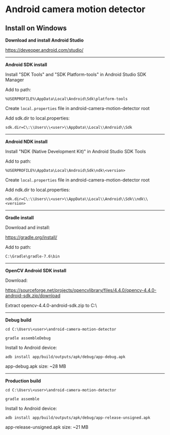 # Android camera motion detector


## Install on Windows



**Download and install Android Studio**

https://deveoper.android.com/studio/

---

**Android SDK install**

Install "SDK Tools" and "SDK Platform-tools" in Android Studio SDK Manager

Add to path:

`%USERPROFILE%\AppData\Local\Android\Sdk\platform-tools`

Create `local.properties` file in android-camera-motion-detector root

Add sdk.dir to local.properties: 

`sdk.dir=C\:\\Users\\<user>\\AppData\\Local\\Android\\Sdk`

---

**Android NDK install**

Install "NDK (Native Development Kit)" in Android Studio SDK Tools

Add to path:

`%USERPROFILE%\AppData\Local\Android\Sdk\ndk\<version>`

Create `local.properties` file in android-camera-motion-detector root

Add ndk.dir to local.properties:

`ndk.dir=C\:\\Users\\<user>\\AppData\\Local\\Android\\Sdk\\ndk\\<version>`

---

**Gradle install**

Download and install:

https://gradle.org/install/

Add to path:

`C:\Gradle\gradle-7.6\bin`

---

**OpenCV Android SDK install**

Download:

https://sourceforge.net/projects/opencvlibrary/files/4.4.0/opencv-4.4.0-android-sdk.zip/download

Extract opencv-4.4.0-android-sdk.zip to C:\

---

**Debug build**

`cd C:\Users\<user>\android-camera-motion-detector`

`gradle assembleDebug`

Install to Android device:

`adb install app/build/outputs/apk/debug/app-debug.apk`

app-debug.apk size: ~28 MB

---

**Production build**

`cd C:\Users\<user>\android-camera-motion-detector`

`gradle assemble`

Install to Android device:

`adb install app/build/outputs/apk/debug/app-release-unsigned.apk`

app-release-unsigned.apk size: ~21 MB
